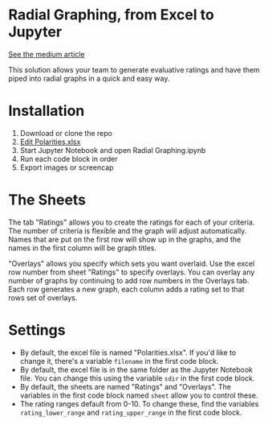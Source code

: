 # Radial Graphing, from Excel to Jupyter

[See the medium article](https://medium.com/@kenstclair/radial-graphing-for-solution-evaluation-36c29050f250)


This solution allows your team to generate evaluative ratings and have them piped into radial graphs in a quick and easy way. 

# Installation
1. Download or clone the repo
2. [Edit Polarities.xlsx](https://github.com/kenxle/jupyter-plotly-xlsx-polar-graphing/blob/master/README.md#the-sheets)
3. Start Jupyter Notebook and open Radial Graphing.ipynb
4. Run each code block in order
5. Export images or screencap

# The Sheets
The tab "Ratings" allows you to create the ratings for each of your criteria. The number of criteria is flexible and the graph will adjust automatically. Names that are put on the first row will show up in the graphs, and the names in the first column will be graph titles. 

"Overlays" allows you specify which sets you want overlaid. Use the excel row number from sheet "Ratings" to specify overlays. You can overlay any number of graphs by continuing to add row numbers in the Overlays tab. Each row generates a new graph, each column adds a rating set to that rows set of overlays. 

# Settings
* By default, the excel file is named "Polarities.xlsx". If you'd like to change it, there's a variable `filename` in the first code block.
* By default, the excel file is in the same folder as the Jupyter Notebook file. You can change this using the variable `sdir` in the first code block. 
* By default, the sheets are named "Ratings" and "Overlays". The variables in the first code block named `sheet` allow you to control these.
* The rating ranges default from 0-10. To change these, find the variables `rating_lower_range` and `rating_upper_range` in the first code block. 
